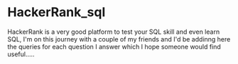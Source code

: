 # HackerRank_sql
HackerRank is a very good platform to test your SQL skill and even learn SQL, I'm on this journey with a couple of my friends and I'd be addinng here the queries for each question I answer which I hope someone would find useful.....
